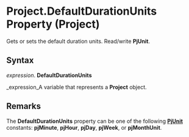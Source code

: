 
# Project.DefaultDurationUnits Property (Project)

Gets or sets the default duration units. Read/write  **PjUnit**.


## Syntax

 _expression_. **DefaultDurationUnits**

 _expression_A variable that represents a  **Project** object.


## Remarks

The  **DefaultDurationUnits** property can be one of the following **[PjUnit](5b50960f-cc02-3d6f-b095-82deadd11295.md)** constants: **pjMinute**,  **pjHour**,  **pjDay**,  **pjWeek**, or  **pjMonthUnit**.


